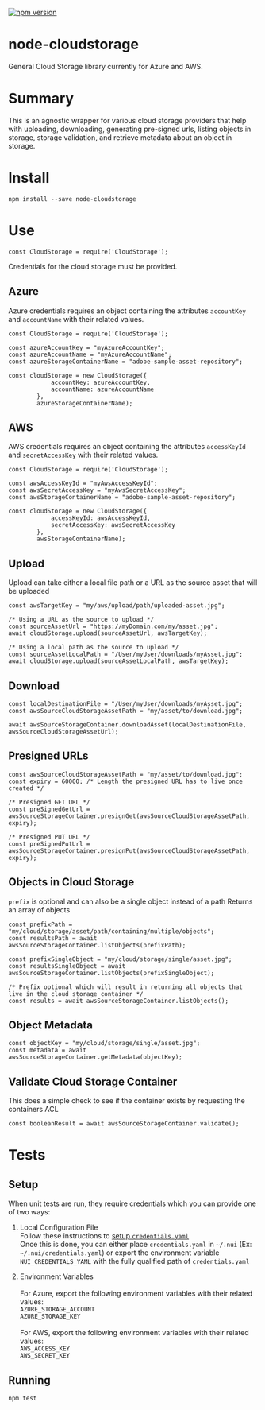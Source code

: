 <!--- when a new release happens, the VERSION and URL in the badge have to be manually updated because it's a private registry --->
[![npm version](https://img.shields.io/badge/%40nui%2Fnode--cloudstorage-2.0.1-blue.svg)](https://artifactory.corp.adobe.com/artifactory/npm-nui-release/@nui/node-cloudstorage/-/@nui/node-cloudstorage-2.0.1.tgz)

# node-cloudstorage
General Cloud Storage library currently for Azure and AWS.

# Summary
This is an agnostic wrapper for various cloud storage providers that help with uploading, downloading, generating pre-signed urls, listing objects in storage, storage validation, and retrieve metadata about an object in storage.

# Install
```
npm install --save node-cloudstorage
```

# Use
```
const CloudStorage = require('CloudStorage');
```

Credentials for the cloud storage must be provided.

## Azure
Azure credentials requires an object containing the attributes `accountKey` and `accountName` with their related values.
```
const CloudStorage = require('CloudStorage');

const azureAccountKey = "myAzureAccountKey";
const azureAccountName = "myAzureAccountName";
const azureStorageContainerName = "adobe-sample-asset-repository";

const cloudStorage = new CloudStorage({
            accountKey: azureAccountKey,
            accountName: azureAccountName
        },
        azureStorageContainerName);
```

## AWS
AWS credentials requires an object containing the attributes `accessKeyId` and `secretAccessKey` with their related values.
```
const CloudStorage = require('CloudStorage');

const awsAccessKeyId = "myAwsAccessKeyId";
const awsSecretAccessKey = "myAwsSecretAccessKey";
const awsStorageContainerName = "adobe-sample-asset-repository";

const cloudStorage = new CloudStorage({
            accessKeyId: awsAccessKeyId,
            secretAccessKey: awsSecretAccessKey
        },
        awsStorageContainerName);
```

## Upload
Upload can take either a local file path or a URL as the source asset that will be uploaded
```
const awsTargetKey = "my/aws/upload/path/uploaded-asset.jpg";

/* Using a URL as the source to upload */
const sourceAssetUrl = "https://myDomain.com/my/asset.jpg";
await cloudStorage.upload(sourceAssetUrl, awsTargetKey);

/* Using a local path as the source to upload */
const sourceAssetLocalPath = "/User/myUser/downloads/myAsset.jpg";
await cloudStorage.upload(sourceAssetLocalPath, awsTargetKey);
```

## Download
```
const localDestinationFile = "/User/myUser/downloads/myAsset.jpg";
const awsSourceCloudStorageAssetPath = "my/asset/to/download.jpg";

await awsSourceStorageContainer.downloadAsset(localDestinationFile, awsSourceCloudStorageAssetUrl);
```

## Presigned URLs
```
const awsSourceCloudStorageAssetPath = "my/asset/to/download.jpg";
const expiry = 60000; /* Length the presigned URL has to live once created */

/* Presigned GET URL */
const preSignedGetUrl = awsSourceStorageContainer.presignGet(awsSourceCloudStorageAssetPath, expiry);

/* Presigned PUT URL */
const preSignedPutUrl = awsSourceStorageContainer.presignPut(awsSourceCloudStorageAssetPath, expiry);
```

## Objects in Cloud Storage
`prefix` is optional and can also be a single object instead of a path
Returns an array of objects
```
const prefixPath = "my/cloud/storage/asset/path/containing/multiple/objects";
const resultsPath = await awsSourceStorageContainer.listObjects(prefixPath);

const prefixSingleObject = "my/cloud/storage/single/asset.jpg";
const resultsSingleObject = await awsSourceStorageContainer.listObjects(prefixSingleObject);

/* Prefix optional which will result in returning all objects that live in the cloud storage container */
const results = await awsSourceStorageContainer.listObjects();
```

## Object Metadata
```
const objectKey = "my/cloud/storage/single/asset.jpg";
const metadata = await awsSourceStorageContainer.getMetadata(objectKey);
```

## Validate Cloud Storage Container
This does a simple check to see if the container exists by requesting the containers ACL
```
const booleanResult = await awsSourceStorageContainer.validate();
```

# Tests

## Setup
When unit tests are run, they require credentials which you can provide one of two ways:

1. Local Configuration File
\
Follow these instructions to [setup `credentials.yaml`](https://git.corp.adobe.com/nui/hanaana/tree/master/toughday#configuring-required-credentials)
\
Once this is done, you can either place `credentials.yaml` in `~/.nui` (Ex: `~/.nui/credentials.yaml`) or export the environment variable `NUI_CREDENTIALS_YAML` with the fully qualified path of `credentials.yaml`

1. Environment Variables
\
\
For Azure, export the following environment variables with their related values:
\
`AZURE_STORAGE_ACCOUNT`
\
`AZURE_STORAGE_KEY`
\
\
For AWS, export the following environment variables with their related values:
\
`AWS_ACCESS_KEY`
\
`AWS_SECRET_KEY`

## Running
```
npm test
```